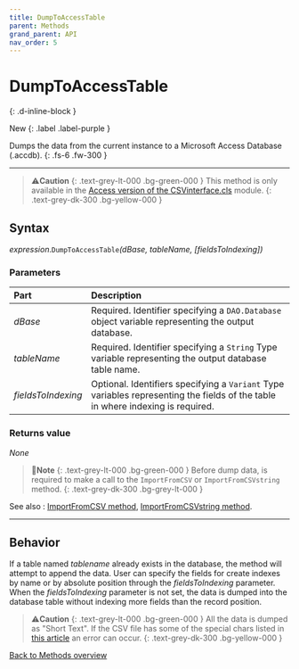 ```yaml
---
title: DumpToAccessTable
parent: Methods
grand_parent: API
nav_order: 5
---
```


# DumpToAccessTable
{: .d-inline-block }

New
{: .label .label-purple }

Dumps the data from the current instance to a Microsoft Access Database (.accdb).
{: .fs-6 .fw-300 }

---

>⚠️**Caution**
>{: .text-grey-lt-000 .bg-green-000 }
>This method is only available in the [Access version of the CSVinterface.cls](https://github.com/ws-garcia/VBA-CSV-interface/raw/master/src/Access_version.zip) module.
{: .text-grey-dk-300 .bg-yellow-000 }

## Syntax

*expression*.`DumpToAccessTable`*(dBase, tableName, \[fieldsToIndexing\])*

### Parameters

<table>
<thead>
<tr>
<th style="text-align: left;">Part</th>
<th style="text-align: left;">Description</th>
</tr>
</thead>
<tbody>
<tr>
<td style="text-align: left;"><em>dBase</em></td>
<td style="text-align: left;">Required. Identifier specifying a <code>DAO.Database</code> object variable representing the output database.</td>
</tr>
<tr>
<td style="text-align: left;"><em>tableName</em></td>
<td style="text-align: left;">Required. Identifier specifying a <code>String</code> Type variable representing the output database table name.</td>
</tr>
<tr>
<td style="text-align: left;"><em>fieldsToIndexing</em></td>
<td style="text-align: left;">Optional. Identifiers specifying a <code>Variant</code> Type variables representing the fields of the table in where indexing is required.</td>
</tr>
</tbody>
</table>

### Returns value

_None_

>📝**Note**
>{: .text-grey-lt-000 .bg-green-000 }
>Before dump data, is required to make a call to the `ImportFromCSV` or `ImportFromCSVstring` method.
{: .text-grey-dk-300 .bg-grey-lt-000 }

See also
: [ImportFromCSV method](https://ws-garcia.github.io/VBA-CSV-interface/api/methods/importfromcsv.html), [ImportFromCSVstring method](https://ws-garcia.github.io/VBA-CSV-interface/api/methods/importfromcsvstring.html).

---

## Behavior

If a table named *tablename* already exists in the database, the method will attempt to append the data. User can specify the fields for create indexes by name or by absolute position through the *fieldsToIndexing* parameter. When the *fieldsToIndexing* parameter is not set, the data is dumped into the database table without indexing more fields than the record position.

>⚠️**Caution**
>{: .text-grey-lt-000 .bg-green-000 }
>All the data is dumped as "Short Text". If the CSV file has some of the special chars listed in [this article](https://docs.microsoft.com/en-us/office/troubleshoot/access/error-using-special-characters) an error can occur.
{: .text-grey-dk-300 .bg-yellow-000 }

[Back to Methods overview](https://ws-garcia.github.io/VBA-CSV-interface/api/methods/)

